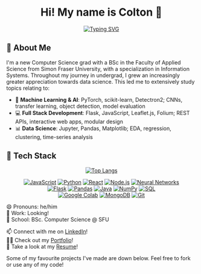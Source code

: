 <h1 align="center">Hi! My name is Colton 👋</h1>

<p align="center">
<a href="https://git.io/typing-svg"><img src="https://readme-typing-svg.demolab.com?font=Fira+Code&weight=700&pause=1000&color=F79100&center=true&width=435&lines=AI%2FML+Developer;Fullstack+Engineer;Tech+Enthusiast" alt="Typing SVG" /></a>
</p>

<!-- markdownlint-enable MD033 -->

## 👦 About Me
I'm a new Computer Science grad with a BSc in the Faculty of Applied Science from Simon Fraser University, with a specialization in Information Systems. Throughout my journey in undergrad, I grew an increasingly greater appreciation towards data science. This led me to extensively study topics relating to: 
- 🧠 **Machine Learning & AI**: PyTorch, scikit-learn, Detectron2; CNNs, transfer learning, object detection, model evaluation
- 💻 **Full Stack Development**: Flask, JavaScript, Leaflet.js, Folium; REST APIs, interactive web apps, modular design
- 📊 **Data Science**: Jupyter, Pandas, Matplotlib; EDA, regression, clustering, time-series analysis  

 <!--## 🛠️ Highlighted Projects -->

<!-- #### 📖 GenAI Interactive Kids Book -->
 <!-- - TODO -->
<!--#### 🔥 BC Wildfire Acre Forecaster -->
 <!-- - TODO -->
<!--#### 🧪 Covid-19 Prognosis Predictor -->
 <!-- - TODO -->
## 🚀 Tech Stack

<p align="center">
  <a href="https://github.com/coltonBlackwell">
    <img src="https://github-readme-stats.vercel.app/api/top-langs/?username=coltonBlackwell&layout=compact" alt="Top Langs" />
  </a>
</p>

<p align="center"> 
  <a href="#"><img src="https://img.shields.io/badge/JavaScript-F7DF1E?style=for-the-badge&logo=javascript&logoColor=black" alt="JavaScript"></a>
  <a href="#"><img src="https://img.shields.io/badge/Python-3776AB?style=for-the-badge&logo=python&logoColor=white" alt="Python"></a>
  <a href="#"><img src="https://img.shields.io/badge/React-61DAFB?style=for-the-badge&logo=react&logoColor=black" alt="React"></a>
  <a href="#"><img src="https://img.shields.io/badge/Node.js-339933?style=for-the-badge&logo=nodedotjs&logoColor=white" alt="Node.js"></a>
  <a href="#"><img src="https://img.shields.io/badge/Neural%20Networks-8A2BE2?style=for-the-badge" alt="Neural Networks"></a>
  <br>
  <a href="#"><img src="https://img.shields.io/badge/Flask-000000?style=for-the-badge&logo=flask&logoColor=white" alt="Flask"></a>
  <a href="#"><img src="https://img.shields.io/badge/Pandas-150458?style=for-the-badge&logo=pandas&logoColor=white" alt="Pandas"></a>
  <a href="#"><img src="https://img.shields.io/badge/Java-007396?style=for-the-badge&logo=java&logoColor=white" alt="Java"></a>
  <a href="#"><img src="https://img.shields.io/badge/Numpy-013243?style=for-the-badge&logo=numpy&logoColor=white" alt="NumPy"></a>
  <a href="#"><img src="https://img.shields.io/badge/SQL-4479A1?style=for-the-badge&logo=mysql&logoColor=white" alt="SQL"></a>
  <br>
  <a href="#"><img src="https://img.shields.io/badge/Google%20Colab-F9AB00?style=for-the-badge&logo=google-colab&logoColor=black" alt="Google Colab"></a>
  <a href="#"><img src="https://img.shields.io/badge/MongoDB-47A248?style=for-the-badge&logo=mongodb&logoColor=white" alt="MongoDB"></a>
  <a href="#"><img src="https://img.shields.io/badge/Git-F05032?style=for-the-badge&logo=git&logoColor=white" alt="Git"></a>
</p>

😄 Pronouns: he/him \
🏢 Work: Looking! \
🏫 School: BSc. Computer Science @ SFU

📫 Connect with me on [LinkedIn](https://www.linkedin.com/in/colton-blackwell/)! \
🧑‍💻 Check out my [Portfolio](https://coltonblackwell.github.io/index.html)! \
📄 Take a look at my [Resume](https://coltonblackwell.github.io/Resume.pdf)!

Some of my favourite projects I've made are down below. Feel free to fork or use any of my code!
